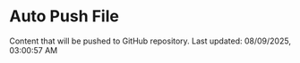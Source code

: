 # Auto Push File

Content that will be pushed to GitHub repository.
Last updated: 08/09/2025, 03:00:57 AM